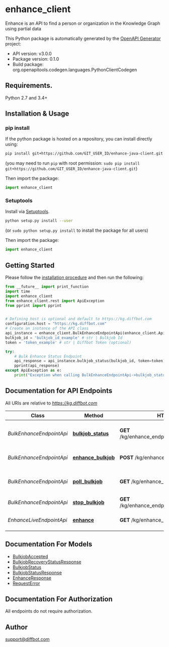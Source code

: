 # enhance_client
Enhance is an API to find a person or organization in the Knowledge Graph using partial data

This Python package is automatically generated by the [OpenAPI Generator](https://openapi-generator.tech) project:

- API version: v3.0.0
- Package version: 0.1.0
- Build package: org.openapitools.codegen.languages.PythonClientCodegen

## Requirements.

Python 2.7 and 3.4+

## Installation & Usage
### pip install

If the python package is hosted on a repository, you can install directly using:

```sh
pip install git+https://github.com/GIT_USER_ID/enhance-java-client.git
```
(you may need to run `pip` with root permission: `sudo pip install git+https://github.com/GIT_USER_ID/enhance-java-client.git`)

Then import the package:
```python
import enhance_client 
```

### Setuptools

Install via [Setuptools](http://pypi.python.org/pypi/setuptools).

```sh
python setup.py install --user
```
(or `sudo python setup.py install` to install the package for all users)

Then import the package:
```python
import enhance_client
```

## Getting Started

Please follow the [installation procedure](#installation--usage) and then run the following:

```python
from __future__ import print_function
import time
import enhance_client
from enhance_client.rest import ApiException
from pprint import pprint


# Defining host is optional and default to https://kg.diffbot.com
configuration.host = "https://kg.diffbot.com"
# Create an instance of the API class
api_instance = enhance_client.BulkEnhanceEndpointApi(enhance_client.ApiClient(configuration))
bulkjob_id = 'bulkjob_id_example' # str | Bulkjob Id
token = 'token_example' # str | Diffbot Token (optional)

try:
    # Bulk Enhance Status Endpoint
    api_response = api_instance.bulkjob_status(bulkjob_id, token=token)
    pprint(api_response)
except ApiException as e:
    print("Exception when calling BulkEnhanceEndpointApi->bulkjob_status: %s\n" % e)

```

## Documentation for API Endpoints

All URIs are relative to *https://kg.diffbot.com*

Class | Method | HTTP request | Description
------------ | ------------- | ------------- | -------------
*BulkEnhanceEndpointApi* | [**bulkjob_status**](docs/BulkEnhanceEndpointApi.md#bulkjob_status) | **GET** /kg/enhance_endpoint/bulk/{bulkjobId}/status | Bulk Enhance Status Endpoint
*BulkEnhanceEndpointApi* | [**enhance_bulkjob**](docs/BulkEnhanceEndpointApi.md#enhance_bulkjob) | **POST** /kg/enhance_endpoint/bulk | Bulk Enhance Endpoint
*BulkEnhanceEndpointApi* | [**poll_bulkjob**](docs/BulkEnhanceEndpointApi.md#poll_bulkjob) | **GET** /kg/enhance_endpoint/bulk/{bulkjobId} | Bulk Enhance Poll Endpoint
*BulkEnhanceEndpointApi* | [**stop_bulkjob**](docs/BulkEnhanceEndpointApi.md#stop_bulkjob) | **GET** /kg/enhance_endpoint/bulk/{bulkjobId}/stop | Bulkjob stop
*EnhanceLiveEndpointApi* | [**enhance**](docs/EnhanceLiveEndpointApi.md#enhance) | **GET** /kg/enhance_endpoint | Live Enhance Endpoint


## Documentation For Models

 - [BulkjobAccepted](docs/BulkjobAccepted.md)
 - [BulkjobRecoveryStatusResponse](docs/BulkjobRecoveryStatusResponse.md)
 - [BulkjobStatus](docs/BulkjobStatus.md)
 - [BulkjobStatusResponse](docs/BulkjobStatusResponse.md)
 - [EnhanceResponse](docs/EnhanceResponse.md)
 - [RequestError](docs/RequestError.md)


## Documentation For Authorization

 All endpoints do not require authorization.

## Author

support@diffbot.com


